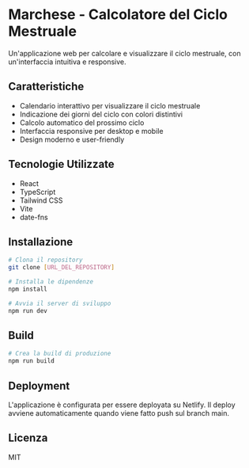 # Marchese - Calcolatore del Ciclo Mestruale

Un'applicazione web per calcolare e visualizzare il ciclo mestruale, con un'interfaccia intuitiva e responsive.

## Caratteristiche

- Calendario interattivo per visualizzare il ciclo mestruale
- Indicazione dei giorni del ciclo con colori distintivi
- Calcolo automatico del prossimo ciclo
- Interfaccia responsive per desktop e mobile
- Design moderno e user-friendly

## Tecnologie Utilizzate

- React
- TypeScript
- Tailwind CSS
- Vite
- date-fns

## Installazione

```bash
# Clona il repository
git clone [URL_DEL_REPOSITORY]

# Installa le dipendenze
npm install

# Avvia il server di sviluppo
npm run dev
```

## Build

```bash
# Crea la build di produzione
npm run build
```

## Deployment

L'applicazione è configurata per essere deployata su Netlify. Il deploy avviene automaticamente quando viene fatto push sul branch main.

## Licenza

MIT
